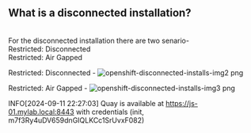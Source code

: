 ## What is a disconnected installation?
 <br>For the disconnected installation there are two senario-
 <br> Restricted: Disconnected
 <br> Restricted: Air Gapped

Restricted: Disconnected -
![openshift-disconnected-installs-img2 png](https://github.com/user-attachments/assets/bef930a0-aea9-4d20-a782-da883bd049f1)


Restricted: Air Gapped -
![openshift-disconnected-installs-img3 png](https://github.com/user-attachments/assets/75f104c2-aba3-4853-97cb-a3cbcab3e786)




INFO[2024-09-11 22:27:03] Quay is available at https://js-01.mylab.local:8443 with credentials (init, m7f3Ry4uDV659dnGIQLKCc1SrUvxF082)
